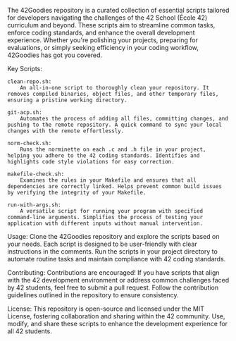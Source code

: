 The 42Goodies repository is a curated collection of essential scripts tailored for developers navigating the challenges of the 42 School (École 42) curriculum and beyond. These scripts aim to streamline common tasks, enforce coding standards, and enhance the overall development experience. Whether you're polishing your projects, preparing for evaluations, or simply seeking efficiency in your coding workflow, 42Goodies has got you covered.

Key Scripts:

    clean-repo.sh:
        An all-in-one script to thoroughly clean your repository. It removes compiled binaries, object files, and other temporary files, ensuring a pristine working directory.

    git-acp.sh:
        Automates the process of adding all files, committing changes, and pushing to the remote repository. A quick command to sync your local changes with the remote effortlessly.

    norm-check.sh:
        Runs the norminette on each .c and .h file in your project, helping you adhere to the 42 coding standards. Identifies and highlights code style violations for easy correction.

    makefile-check.sh:
        Examines the rules in your Makefile and ensures that all dependencies are correctly linked. Helps prevent common build issues by verifying the integrity of your Makefile.

    run-with-args.sh:
        A versatile script for running your program with specified command-line arguments. Simplifies the process of testing your application with different inputs without manual intervention.

Usage:
Clone the 42Goodies repository and explore the scripts based on your needs. Each script is designed to be user-friendly with clear instructions in the comments. Run the scripts in your project directory to automate routine tasks and maintain compliance with 42 coding standards.

Contributing:
Contributions are encouraged! If you have scripts that align with the 42 development environment or address common challenges faced by 42 students, feel free to submit a pull request. Follow the contribution guidelines outlined in the repository to ensure consistency.

License:
This repository is open-source and licensed under the MIT License, fostering collaboration and sharing within the 42 community. Use, modify, and share these scripts to enhance the development experience for all 42 students.
